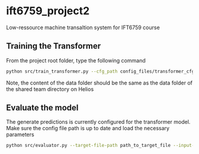 # ift6759_project2
Low-ressource machine transaltion system for IFT6759 course

## Training the Transformer
From the project root folder, type the following command
```bash
python src/train_transformer.py --cfg_path config_files/transformer_cfg.json
```
Note, the content of the data folder should be the same as the data folder of the shared team directory on Helios

## Evaluate the model
The generate predictions is currently configured for the transformer model. Make sure the config file path is up
to date and load the necessary parameters
```bash
python src/evaluator.py --target-file-path path_to_target_file --input-file-path path_to_input_file
```